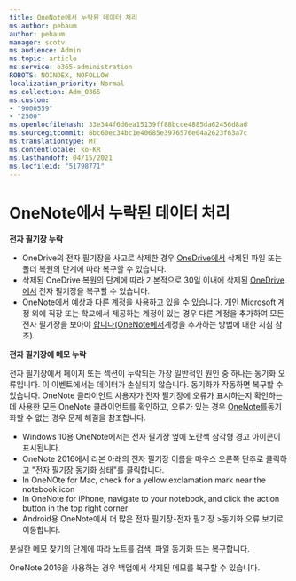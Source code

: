 ```yaml
---
title: OneNote에서 누락된 데이터 처리
ms.author: pebaum
author: pebaum
manager: scotv
ms.audience: Admin
ms.topic: article
ms.service: o365-administration
ROBOTS: NOINDEX, NOFOLLOW
localization_priority: Normal
ms.collection: Adm_O365
ms.custom:
- "9000559"
- "2500"
ms.openlocfilehash: 33e344f6d6ea15139ff88bcce4885da62456d8ad
ms.sourcegitcommit: 8bc60ec34bc1e40685e3976576e04a2623f63a7c
ms.translationtype: MT
ms.contentlocale: ko-KR
ms.lasthandoff: 04/15/2021
ms.locfileid: "51798771"
---
```

# <a name="resolving-missing-data-in-onenote"></a>OneNote에서 누락된 데이터 처리

**전자 필기장 누락**

- OneDrive의 전자 필기장을 사고로 삭제한 경우 [OneDrive에서](https://support.office.com/article/949ada80-0026-4db3-a953-c99083e6a84f) 삭제된 파일 또는 폴더 복원의 단계에 따라 복구할 수 있습니다.
- 삭제된 OneDrive 복원의 단계에 따라 기본적으로 30일 이내에 삭제된 [OneDrive에서](https://docs.microsoft.com/onedrive/restore-deleted-onedrive) 전자 필기장을 복구할 수 있습니다.
- OneNote에서 예상과 다른 계정을 사용하고 있을 수 있습니다. 개인 Microsoft 계정 외에 직장 또는 학교에서 제공하는 계정이 있는 경우 다른 계정을 추가하여 모든 전자 필기장을 보아야 [합니다(OneNote에서](https://support.office.com/article/5afff855-54ee-47e4-a773-db048d4ac299)계정을 추가하는 방법에 대한 지침 참조).

**전자 필기장에 메모 누락**

전자 필기장에서 페이지 또는 섹션이 누락되는 가장 일반적인 원인 중 하나는 동기화 오류입니다. 이 이벤트에서는 데이터가 손실되지 않습니다. 동기화가 작동하면 복구할 수 있습니다. OneNote 클라이언트 사용자가 전자 필기장에 오류가 표시하는지 확인하는 데 사용한 모든 OneNote 클라이언트를 확인하고, 오류가 있는 경우 [OneNote를](https://support.office.com/article/299495ef-66d1-448f-90c1-b785a6968d45)동기화할 수 없는 경우 문제 해결을 참조합니다.

- Windows 10용 OneNote에서는 전자 필기장 옆에 노란색 삼각형 경고 아이콘이 표시됩니다.
- OneNote 2016에서 리본 아래의 전자 필기장 이름을 마우스 오른쪽 단추로 클릭하고 "전자 필기장 동기화 상태"를 클릭합니다.
- In OneNOte for Mac, check for a yellow exclamation mark near the notebook icon
- In OneNote for iPhone, navigate to your notebook, and click the action button in the top right corner
- Android용 OneNote에서 더 많은 전자 필기장-전자 필기장 >동기화 오류 보기로 이동합니다.

분실한 메모 [](https://support.office.com/article/32cb2bd7-afe7-44d2-a711-398a88421287) 찾기의 단계에 따라 노트를 검색, 파일 동기화 또는 복구합니다.

OneNote 2016을 사용하는 경우 백업에서 [](https://support.office.com/article/32ed1036-74fd-4c21-bc28-033a486e6b14) 삭제된 메모를 복구할 수 있습니다.